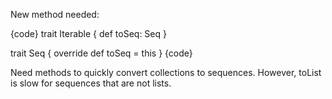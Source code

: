 New method needed:

{code}
trait Iterable {
  def toSeq: Seq
}

trait Seq {
  override def toSeq = this
}
{code}

Need methods to quickly convert collections to sequences. However, toList is slow for sequences that are not lists.
